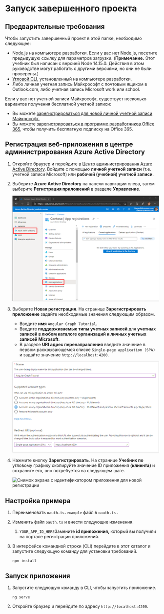 # <a name="how-to-run-the-completed-project"></a>Запуск завершенного проекта

## <a name="prerequisites"></a>Предварительные требования

Чтобы запустить завершенный проект в этой папке, необходимо следующее:

- [Node.js](https://nodejs.org) на компьютере разработки. Если у вас нет Node.js, посетите предыдущую ссылку для параметров загрузки. (**Примечание.** Этот учебник был написан с версией Node 14.15.0. Действия в этом руководстве могут работать с другими версиями, но они не были проверены.)
- [Угловой CLI,](https://cli.angular.io/) установленный на компьютере разработки.
- Либо личная учетная запись Майкрософт с почтовым ящиком в Outlook.com, либо учетная запись Microsoft work или school.

Если у вас нет учетной записи Майкрософт, существует несколько вариантов получения бесплатной учетной записи:

- Вы можете [зарегистрироваться для новой личной учетной записи Майкрософт.](https://signup.live.com/signup?wa=wsignin1.0&rpsnv=12&ct=1454618383&rver=6.4.6456.0&wp=MBI_SSL_SHARED&wreply=https://mail.live.com/default.aspx&id=64855&cbcxt=mai&bk=1454618383&uiflavor=web&uaid=b213a65b4fdc484382b6622b3ecaa547&mkt=E-US&lc=1033&lic=1)
- Вы можете [зарегистрироваться в программе разработчиков Office 365,](https://developer.microsoft.com/office/dev-program) чтобы получить бесплатную подписку на Office 365.

## <a name="register-a-web-application-with-the-azure-active-directory-admin-center"></a>Регистрация веб-приложения в центре администрирования Azure Active Directory

1. Откройте браузер и перейдите в [Центр администрирования Azure Active Directory](https://aad.portal.azure.com). Войдите с помощью **личной учетной записи** (т.е. учетной записи Microsoft) или **рабочей (учебной) учетной записи**.

1. Выберите **Azure Active Directory** на панели навигации слева, затем выберите **Регистрация приложений** в разделе **Управление**.

    ![Снимок экрана регистрации приложения ](/tutorial/images/aad-portal-app-registrations.png)

1. Выберите **Новая регистрация**. На странице **Зарегистрировать приложение** задайте необходимые значения следующим образом.

    - Введите **имя** `Angular Graph Tutorial`.
    - Введите **поддерживаемые типы учетных записей** для **учетных записей в любом каталоге организаций и личных учетных записей Microsoft**.
    - В разделе **URI адрес перенаправления** введите значение в первом раскрывающемся списке `Single-page application (SPA)` и задайте значение `http://localhost:4200`.

    ![Снимок экрана со страницей регистрации приложения](/tutorial/images/aad-register-an-app.png)

1. Нажмите кнопку **Зарегистрировать**. На странице **Учебник по** угловому графику скопируйте значение ID приложения **(клиента)** и сохраните его, оно потребуется на следующем шаге.

    ![Снимок экрана с идентификатором приложения для новой регистрации](/tutorial/images/aad-application-id.png)

## <a name="configure-the-sample"></a>Настройка примера

1. Переименовать `oauth.ts.example` файл в `oauth.ts` .
1. Изменить файл `oauth.ts` и внести следующие изменения.
    1. `YOUR_APP_ID_HERE`Замените **id приложения,** который вы получили на портале регистрации приложений.
1. В интерфейсе командной строки (CLI) перейдите в этот каталог и запустите следующую команду для установки требований.

    ```Shell
    npm install
    ```

## <a name="run-the-sample"></a>Запуск приложения

1. Запустите следующую команду в CLI, чтобы запустить приложение.

    ```Shell
    ng serve
    ```

1. Откройте браузер и перейдите по адресу `http://localhost:4200`.
